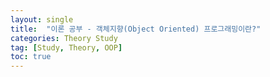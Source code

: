 ```yaml
---
layout: single
title:  "이론 공부 - 객체지향(Object Oriented) 프로그래밍이란?"
categories: Theory Study
tag: [Study, Theory, OOP]
toc: true
---
```

